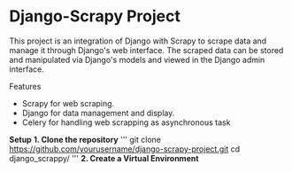 # Django-Scrapy Project

This project is an integration of Django with Scrapy to scrape data and manage it through Django's web interface. The scraped data can be stored and manipulated via Django's models and viewed in the Django admin interface.

Features
- Scrapy for web scraping.
- Django for data management and display.
- Celery for handling web scrapping as asynchronous task

__Setup__
__1. Clone the repository__
   '''
   git clone https://github.com/yourusername/django-scrapy-project.git
   cd django_scrappy/
   '''
__2. Create a Virtual Environment__
  

